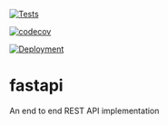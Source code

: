 [![Tests](https://github.com/likith012/fastapi/actions/workflows/tests.yaml/badge.svg)](https://github.com/likith012/fastapi/actions/workflows/tests.yaml)

[![codecov](https://codecov.io/gh/likith012/fastapi/branch/main/graph/badge.svg?token=CDWRORL1CP)](https://codecov.io/gh/likith012/fastapi)

[![Deployment](https://github.com/likith012/fastapi/actions/workflows/azure_vm.yml/badge.svg)](https://github.com/likith012/fastapi/actions/workflows/azure_vm.yml)

# fastapi
An end to end REST API implementation
